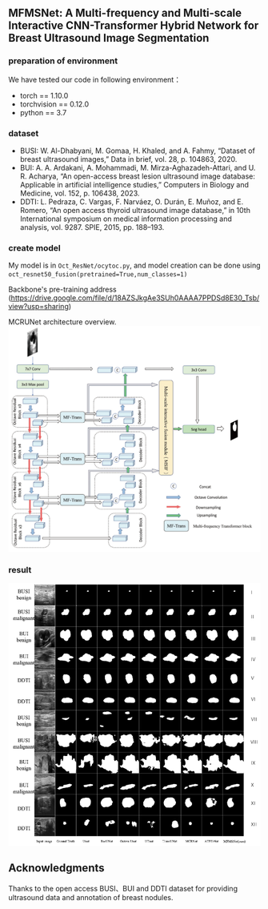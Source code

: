 ## MFMSNet: A Multi-frequency and Multi-scale Interactive CNN-Transformer Hybrid Network for Breast Ultrasound Image Segmentation
### 

### preparation of environment
We have tested our code in following environment：
* torch == 1.10.0
* torchvision == 0.12.0
* python == 3.7

### dataset
* BUSI: W. Al-Dhabyani, M. Gomaa, H. Khaled, and A. Fahmy, “Dataset of breast ultrasound images,” Data in brief, vol. 28, p. 104863, 2020.
* BUI:  A. A. Ardakani, A. Mohammadi, M. Mirza-Aghazadeh-Attari, and
U. R. Acharya, “An open-access breast lesion ultrasound image
database: Applicable in artificial intelligence studies,” Computers in
Biology and Medicine, vol. 152, p. 106438, 2023.
* DDTI:  L. Pedraza, C. Vargas, F. Narváez, O. Durán, E. Muñoz, and
E. Romero, “An open access thyroid ultrasound image database,” in
10th International symposium on medical information processing and
analysis, vol. 9287. SPIE, 2015, pp. 188–193.

### create model
My model is in `Oct_ResNet/ocytoc.py`, and model creation can be done using `oct_resnet50_fusion(pretrained=True,num_classes=1)`

Backbone's pre-training address (https://drive.google.com/file/d/18AZSJkgAe3SUh0AAAA7PPDSd8E30_Tsb/view?usp=sharing)

MCRUNet architecture overview.
![image](https://github.com/wrc990616/MFMSNet/blob/main/pic/figure1.png)

### result
![image](https://github.com/wrc990616/MFMSNet/blob/main/pic/fig5.png)

## Acknowledgments
Thanks to the open access BUSI、BUI and DDTI dataset for providing ultrasound data and annotation of breast nodules.
